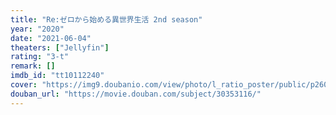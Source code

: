 ```yaml
---
title: "Re:ゼロから始める異世界生活 2nd season"
year: "2020"
date: "2021-06-04"
theaters: ["Jellyfin"]
rating: "3-t"
remark: []
imdb_id: "tt10112240"
cover: "https://img9.doubanio.com/view/photo/l_ratio_poster/public/p2608107566.jpg"
douban_url: "https://movie.douban.com/subject/30353116/"
---
```

